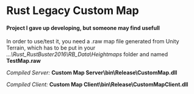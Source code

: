 # Rust Legacy Custom Map
<h4>Project I gave up developing, but someone may find usefull</h4>

In order to use/test it, you need a .raw map file generated from Unity Terrain, which has to be put in your <i>...\Rust_RustBuster2016\RB_Data\Heightmaps</i> folder and named <b>TestMap.raw</b>

<i>Compiled Server:</i> <b>Custom Map Server\bin\Release\CustomMap.dll</b>

<i>Compiled Client:</i> <b>Custom Map Client\bin\Release\CustomMapClient.dll</b>
